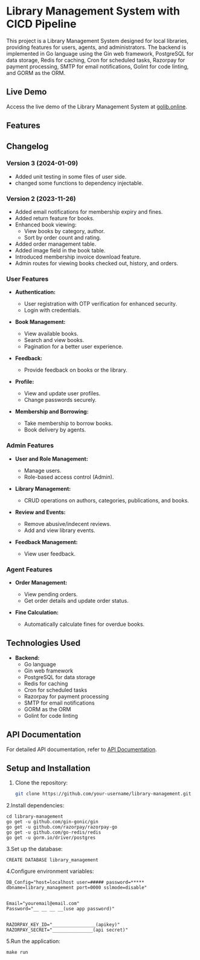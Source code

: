 # Library Management System with CICD Pipeline

This project is a Library Management System designed for local libraries, providing features for users, agents, and administrators. The backend is implemented in Go language using the Gin web framework, PostgreSQL for data storage, Redis for caching, Cron for scheduled tasks, Razorpay for payment processing, SMTP for email notifications, Golint for code linting, and GORM as the ORM.

## Live Demo

Access the live demo of the Library Management System at [golib.online](https://golib.online).

## Features

## Changelog

### Version 3 (2024-01-09)

- Added unit testing in some files of user side.
- changed some functions to dependency injectable.


### Version 2 (2023-11-26)

- Added email notifications for membership expiry and fines.
- Added return feature for books.
- Enhanced book viewing:
  - View books by category, author.
  - Sort by order count and rating.
- Added order management table.
- Added image field in the book table.
- Introduced membership invoice download feature.
- Admin routes for viewing books checked out, history, and orders.


### User Features

- **Authentication:**
  - User registration with OTP verification for enhanced security.
  - Login with credentials.

- **Book Management:**
  - View available books.
  - Search and view books.
  - Pagination for a better user experience.

- **Feedback:**
  - Provide feedback on books or the library.

- **Profile:**
  - View and update user profiles.
  - Change passwords securely.

- **Membership and Borrowing:**
  - Take membership to borrow books.
  - Book delivery by agents.

### Admin Features

- **User and Role Management:**
  - Manage users.
  - Role-based access control (Admin).

- **Library Management:**
  - CRUD operations on authors, categories, publications, and books.

- **Review and Events:**
  - Remove abusive/indecent reviews.
  - Add and view library events.

- **Feedback Management:**
  - View user feedback.

### Agent Features

- **Order Management:**
  - View pending orders.
  - Get order details and update order status.

- **Fine Calculation:**
  - Automatically calculate fines for overdue books.

## Technologies Used

- **Backend:**
  - Go language
  - Gin web framework
  - PostgreSQL for data storage
  - Redis for caching
  - Cron for scheduled tasks
  - Razorpay for payment processing
  - SMTP for email notifications
  - GORM as the ORM
  - Golint for code linting

## API Documentation

For detailed API documentation, refer to [API Documentation](https://documenter.getpostman.com/view/30219361/2s9YeEdCnd).


## Setup and Installation

1. Clone the repository:

   ```bash
   git clone https://github.com/your-username/library-management.git

2.Install dependencies:

    cd library-management
    go get -u github.com/gin-gonic/gin
    go get -u github.com/razorpay/razorpay-go
    go get -u github.com/go-redis/redis
    go get -u gorm.io/driver/postgres

3.Set up the database:

    CREATE DATABASE library_management

4.Configure environment variables:

    DB_Config="host=localhost user=##### password=***** dbname=library_management port=0000 sslmode=disable"  


    Email="youremail@email.com"
    Password="__ __ __ __(use app password)"
    
    
    RAZORPAY_KEY_ID="________________(apikey)"
    RAZORPAY_SECRET="_______________(api secret)"

5.Run the application:

    make run
